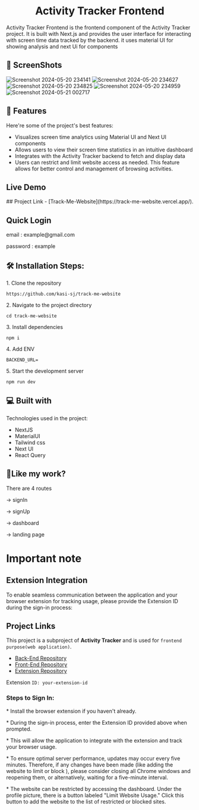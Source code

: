 <h1 align="center" id="title">Activity Tracker Frontend</h1>

<p id="description">Activity Tracker Frontend is the frontend component of the Activity Tracker project. It is built with Next.js and provides the user interface for interacting with screen time data tracked by the backend. it uses material UI for showing analysis and next Ui for components</p>

<h2>📱 ScreenShots</h2>

 ![Screenshot 2024-05-20 234141](https://github.com/kasi-sj/track-me-website/assets/110708280/2acf3498-4276-4a23-a468-dd10c278671f)
 ![Screenshot 2024-05-20 234627](https://github.com/kasi-sj/track-me-website/assets/110708280/0f47057f-1817-414a-872a-762734cee6d1)
 ![Screenshot 2024-05-20 234825](https://github.com/kasi-sj/track-me-website/assets/110708280/76867fe9-fec4-40c4-8912-d1be5e787fdb)
 ![Screenshot 2024-05-20 234959](https://github.com/kasi-sj/track-me-website/assets/110708280/5c8163bc-a4f5-44da-b439-a0bb4d944f28)
 ![Screenshot 2024-05-21 002717](https://github.com/kasi-sj/track-me-website/assets/110708280/8e252a6d-fff3-4127-be8c-dcad575014ad)

  
<h2>🧐 Features</h2>

Here're some of the project's best features:

*   Visualizes screen time analytics using Material UI and Next UI components
*   Allows users to view their screen time statistics in an intuitive dashboard
*   Integrates with the Activity Tracker backend to fetch and display data
*   Users can restrict and limit website access as needed. This feature allows for better control and management of browsing activities.

<h2> Live Demo </h2>
## Project Link
- [Track-Me-Website](https://track-me-website.vercel.app/).

<h2>Quick Login </h2>
<p>
email : example@gmail.com
</p>
<p>
password : example
</p>

<h2>🛠️ Installation Steps:</h2>

<p>1. Clone the repository</p>

```
https://github.com/kasi-sj/track-me-website
```

<p>2. Navigate to the project directory</p>

```
cd track-me-website
```

<p>3. Install dependencies</p>

```
npm i
```

<p>4. Add ENV</p>

```
BACKEND_URL=
```

<p>5. Start the development server</p>

```
npm run dev
```

  
  
<h2>💻 Built with</h2>

Technologies used in the project:

*   NextJS
*   MaterialUI
*   Tailwind css
*   Next UI
*   React Query

<h2>💖Like my work?</h2>
<p>
There are 4 routes
</p>
<p>
 -> signIn
</p>
<p>
 -> signUp 
</p>
<p>
 -> dashboard 
</p> 
<p>
-> landing page 
</p>
<h1>Important note</h1>
<h2>Extension Integration</h2>
<p>
To enable seamless communication between the application and your browser extension for tracking usage, please provide the Extension ID during the sign-in process:
</p>

## Project Links
This project is a subproject of **Activity Tracker** and is used for `frontend purpose(web application)`.

- [Back-End Repository](https://github.com/kasi-sj/track-me-backend)
- [Front-End Repository](https://github.com/kasi-sj/track-me-website)
- [Extension Repository](https://github.com/kasi-sj/activity-tracker-extension)

Extension `ID: your-extension-id`

<h3>
Steps to Sign In:
</h3>
<p>
*  Install the browser extension if you haven't already.
</p>
<p>
*  During the sign-in process, enter the Extension ID provided above when prompted.
</p>
<p>
*  This will allow the application to integrate with the extension and track your browser usage.
</p>
<p>
*  To ensure optimal server performance, updates may occur every five minutes. Therefore, if any changes have been made (like adding the website to limit or block ), please consider closing all Chrome windows and reopening them, or alternatively, waiting for a five-minute interval.
</p>
<p>
*  The website can be restricted by accessing the dashboard. Under the profile picture, there is a button labeled "Limit Website Usage." Click this button to add the website to the list of restricted or blocked sites.
</p>
